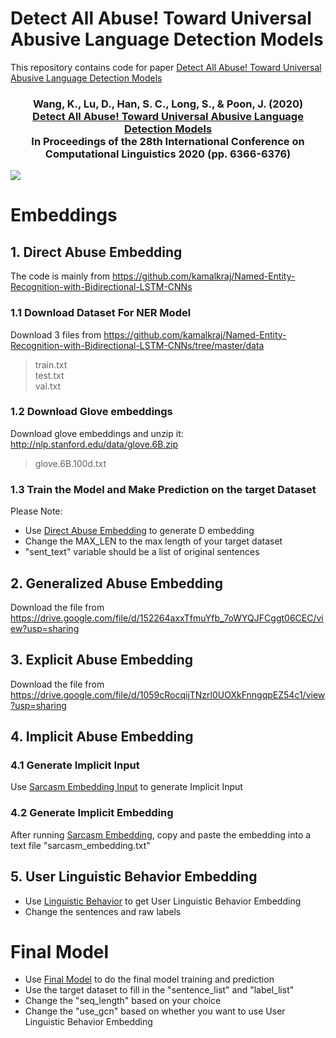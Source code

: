 # Detect All Abuse! Toward Universal Abusive Language Detection Models
This repository contains code for paper [Detect All Abuse! Toward Universal Abusive Language Detection Models](https://www.aclweb.org/anthology/2020.coling-main.560/)

<h3 align="center">
  <b>Wang, K., Lu, D., Han, S. C., Long, S., & Poon, J. (2020) <br/><a href="https://www.aclweb.org/anthology/2020.coling-main.560/">Detect All Abuse! Toward Universal Abusive Language Detection Models</a><br/>In Proceedings of the 28th International Conference on Computational Linguistics 2020 (pp. 6366-6376)</b></span>
</h3>


<img src="https://usydnlpgroup.files.wordpress.com/2020/12/macas.png">


# Embeddings
## 1. Direct Abuse Embedding
The code is mainly from https://github.com/kamalkraj/Named-Entity-Recognition-with-Bidirectional-LSTM-CNNs
### 1.1 Download Dataset For NER Model
Download 3 files from https://github.com/kamalkraj/Named-Entity-Recognition-with-Bidirectional-LSTM-CNNs/tree/master/data
>train.txt  
>test.txt  
>val.txt
### 1.2 Download Glove embeddings
Download glove embeddings and unzip it: http://nlp.stanford.edu/data/glove.6B.zip
>glove.6B.100d.txt
### 1.3 Train the Model and Make Prediction on the target Dataset
Please Note:
- Use [Direct Abuse Embedding](https://github.com/usydnlp/MACAS/blob/main/Directed%20Abuse%20Embedding.ipynb) to generate D embedding
- Change the MAX_LEN to the max length of your target dataset
- "sent_text" variable should be a list of original sentences
## 2. Generalized Abuse Embedding
Download the file from https://drive.google.com/file/d/152264axxTfmuYfb_7oWYQJFCggt06CEC/view?usp=sharing
## 3. Explicit Abuse Embedding
Download the file from https://drive.google.com/file/d/1059cRocqijTNzrl0UOXkFnngqpEZ54c1/view?usp=sharing
## 4. Implicit Abuse Embedding
### 4.1 Generate Implicit Input
Use [Sarcasm Embedding Input](https://github.com/usydnlp/MACAS/blob/main/Generate%20Input%20for%20Sarcasm%20Model.ipynb) to generate Implicit Input
### 4.2 Generate Implicit Embedding
After running [Sarcasm Embedding](https://github.com/usydnlp/MACAS/blob/main/Sarcasm_embedding.ipynb), copy and paste the embedding into a text file "sarcasm_embedding.txt"
## 5. User Linguistic Behavior Embedding
- Use [Linguistic Behavior](https://github.com/usydnlp/MACAS/blob/main/User%20Linguistic%20Behavior%20Embedding.ipynb) to get User Linguistic Behavior Embedding
- Change the sentences and raw labels 
# Final Model
- Use [Final Model](https://github.com/usydnlp/MACAS/blob/main/Final%20Model.ipynb) to do the final model training and prediction
- Use the target dataset to fill in the "sentence_list" and "label_list"
- Change the "seq_length" based on your choice
- Change the "use_gcn" based on whether you want to use User Linguistic Behavior Embedding
